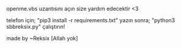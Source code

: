 openme.vbs uzantısını açın size yardım edecektir <3

telefon için;
"pip3 install -r requirements.txt" yazın
sonra;
"python3 sbbreksix.py" çalıştırın!


made by ~Reksix
[Allah yok]
